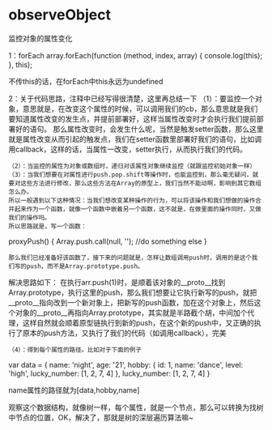 # observeObject
监控对象的属性变化


1：forEach
	array.forEach(function (method, index, array) {
                console.log(this);
            }, this);

不传this的话，在forEach中this永远为undefined


2：关于代码思路，注释中已经写得很清楚，这里再总结一下
	（1）：要监控一个对象，意思就是，在改变这个属性的时候，可以调用我们的cb，那么意思就是我们要知道属性改变的发生点，并提前部署好，这样当属性改变时才会执行我们提前部署好的语句。
	那么属性改变时，会发生什么呢，当然是触发setter函数，那么这里就是属性改变从而引起的触发点，我们在setter函数里部署好我们的语句，比如调用callback，这样的话，当属性一改变，setter执行，从而执行我们的代码。

	（2）：当监控的属性为对象或数组时，递归对该属性对象继续监控（就跟监控初始对象一样）
	（3）：当我们想要在对属性进行push.pop.shift等操作时，也能监控到，那么毫无疑问，就要对这些方法进行修改，那么这些方法在Array的原型上，我们当然不能动啊，影响到其它数组怎么办。
	所以一般遇到以下这种情况：当我们想改变某种操作的行为，可以将该操作和我们想做的操作合并起来作为一个函数，就像一个函数中嵌着另一个函数，这不就是，在做里面的操作同时，又做我们的操作吗。
	所以思路就是，写一个函数：
proxyPush() {
	Array.push.call(null, '');
	//do something else
}

	那么我们已经准备好该函数了，接下来的问题就是，怎样让数组调用push时，调用的是这个我们写的push，而不是Array.prototype.push。

解决思路如下：
在执行arr.push(1)时，是顺着该对象的__proto__找到Array.prototype，执行这里的push，那么我们想要让它执行新写的push，就把__proto__指向改到一个新对象上，把新写的push函数，加在这个对象上，然后这个对象的__proto__再指向Array.prototype，其实就是半路截个胡，中间加个代理，这样自然就会顺着原型链执行到新的push，在这个新的push中，又正确的执行了原本的push方法，又执行了我们的代码（如调用callback），完美


	（4）：得到每个属性的路径。比如对于下面的例子
var data = {
        name: 'night',
        age: '21',
        hobby: {
            id: 1,
            name: 'dance',
            level: 'high',
            lucky_number: [1, 2, 7, 4]
        },
        lucky_number: [1, 2, 7, 4]
    }

name属性的路径就为[data,hobby,name]

观察这个数据结构，就像树一样，每个属性，就是一个节点，那么可以转换为找树中节点的位置，OK，解决了，那就是树的深层遍历算法嘛~

	
